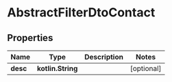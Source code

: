 
# AbstractFilterDtoContact

## Properties
Name | Type | Description | Notes
------------ | ------------- | ------------- | -------------
**desc** | **kotlin.String** |  |  [optional]



